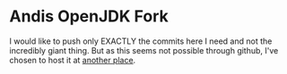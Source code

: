 
Andis OpenJDK Fork
==================

I would like to push only EXACTLY the commits here I need and not the
incredibly giant thing. But as this seems not possible through github,
I've chosen to host it at [another
place](https://git.hiddenalpha.ch/openjdk/jdk.git/).


